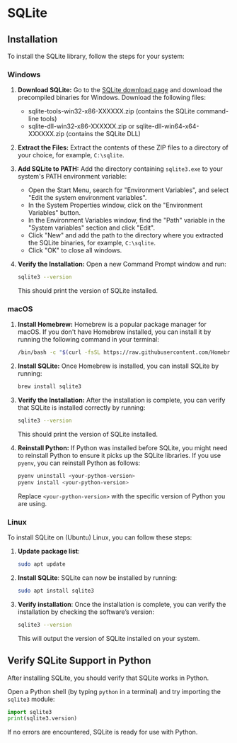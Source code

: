 # SQLite

## Installation

To install the SQLite library, follow the steps for your system:

### Windows

1. **Download SQLite:**
   Go to the [SQLite download page](https://www.sqlite.org/download.html) and
   download the precompiled binaries for Windows. Download the following files:
   - sqlite-tools-win32-x86-XXXXXX.zip (contains the SQLite command-line tools)
   - sqlite-dll-win32-x86-XXXXXX.zip or sqlite-dll-win64-x64-XXXXXX.zip
     (contains the SQLite DLL)

2. **Extract the Files:**
   Extract the contents of these ZIP files to a directory of your choice, for example, `C:\sqlite`.

3. **Add SQLite to PATH:**
   Add the directory containing `sqlite3.exe` to your system's PATH environment variable:
   - Open the Start Menu, search for "Environment Variables", and select "Edit the system environment variables".
   - In the System Properties window, click on the "Environment Variables" button.
   - In the Environment Variables window, find the "Path" variable in the "System variables" section and click "Edit".
   - Click "New" and add the path to the directory where you extracted the SQLite binaries, for example, `C:\sqlite`.
   - Click "OK" to close all windows.

4. **Verify the Installation:**
   Open a new Command Prompt window and run:
   ```sh
   sqlite3 --version
   ```
   This should print the version of SQLite installed.

### macOS

1. **Install Homebrew:**
   Homebrew is a popular package manager for macOS. If you don't have Homebrew
   installed, you can install it by running the following command in your
   terminal:
   ```sh
   /bin/bash -c "$(curl -fsSL https://raw.githubusercontent.com/Homebrew/install/HEAD/install.sh)"
   ```

2. **Install SQLite:**
   Once Homebrew is installed, you can install SQLite by running:
   ```sh
   brew install sqlite3
   ```

3. **Verify the Installation:**
   After the installation is complete, you can verify that SQLite is installed
   correctly by running:
   ```sh
   sqlite3 --version
   ```
   This should print the version of SQLite installed.

4. **Reinstall Python:**
   If Python was installed before SQLite, you might need to reinstall Python to
   ensure it picks up the SQLite libraries. If you use `pyenv`, you can
   reinstall Python as follows:
   ```sh
   pyenv uninstall <your-python-version>
   pyenv install <your-python-version>
   ```
   Replace `<your-python-version>` with the specific version of Python you are
   using.

### Linux

To install SQLite on (Ubuntu) Linux, you can follow these steps:

1. **Update package list**:
   ```sh
   sudo apt update
   ```

2. **Install SQLite**: SQLite can now be installed by running:
   ```sh
   sudo apt install sqlite3
   ```
3. **Verify installation**: Once the installation is complete, you can verify
   the installation by checking the software’s version:
   ```sh
   sqlite3 --version
   ```
   This will output the version of SQLite installed on your system.

## Verify SQLite Support in Python

   After installing SQLite, you should verify that SQLite works in Python.

   Open a Python shell (by typing `python` in a terminal) and try importing the
   `sqlite3` module:

   ```python
   import sqlite3
   print(sqlite3.version)
   ```

   If no errors are encountered, SQLite is ready for use with Python.
